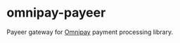 # omnipay-payeer
Payeer gateway for [Omnipay](https://github.com/thephpleague/omnipay) payment processing library.
